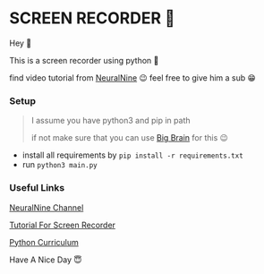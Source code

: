 # SCREEN RECORDER 🎥

Hey 👋 

This is a screen recorder using python 🐍

find video tutorial from <a href="https://www.youtube.com/watch?v=08a3PikBSl8">NeuralNine</a> 😉 feel free to give him a sub 😁



### Setup



> I assume you have python3 and pip in path
>
> if not make sure that you can use <a href="https://google.com">Big Brain</a> for this 😉



- install all requirements by `pip install -r requirements.txt` 
- run `python3 main.py`



### Useful Links

[NeuralNine Channel](https://www.youtube.com/channel/UC8wZnXYK_CGKlBcZp-GxYPA)

[Tutorial For Screen Recorder](https://www.youtube.com/watch?v=08a3PikBSl8)

[Python Curriculum](https://github.com/NeuralNine/python-curriculum)



Have A Nice Day 😇